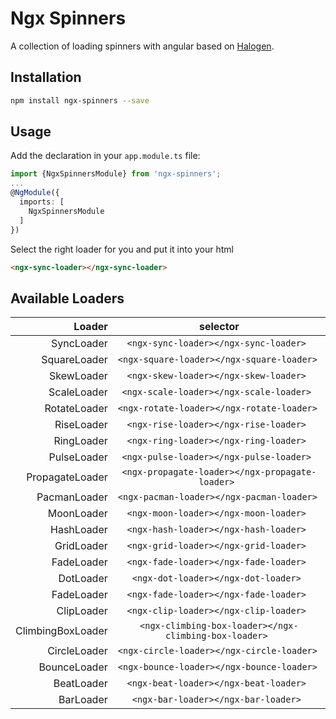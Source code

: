 # Ngx Spinners
A collection of loading spinners with angular based on [Halogen](https://github.com/yuanyan/halogen).

## Installation

```bash
npm install ngx-spinners --save
```
## Usage

Add the declaration in your `app.module.ts` file:
```typescript
import {NgxSpinnersModule} from 'ngx-spinners';
...
@NgModule({
  imports: [
    NgxSpinnersModule
  ]
})
```
Select the right loader for you and put it into your html
```html
<ngx-sync-loader></ngx-sync-loader>
```
## Available Loaders

Loader                  | selector | 
-----------------------:|:--------:|
SyncLoader              |    `<ngx-sync-loader></ngx-sync-loader> `                   | 
SquareLoader            |    `<ngx-square-loader></ngx-square-loader> `               | 
SkewLoader              |    `<ngx-skew-loader></ngx-skew-loader> `                   | 
ScaleLoader             |    `<ngx-scale-loader></ngx-scale-loader> `                 | 
RotateLoader            |    `<ngx-rotate-loader></ngx-rotate-loader> `               | 
RiseLoader              |    `<ngx-rise-loader></ngx-rise-loader> `                   | 
RingLoader              |    `<ngx-ring-loader></ngx-ring-loader> `                   | 
PulseLoader             |    `<ngx-pulse-loader></ngx-pulse-loader> `                 | 
PropagateLoader         |    `<ngx-propagate-loader></ngx-propagate-loader> `         | 
PacmanLoader            |    `<ngx-pacman-loader></ngx-pacman-loader> `               | 
MoonLoader              |    `<ngx-moon-loader></ngx-moon-loader> `                   | 
HashLoader              |    `<ngx-hash-loader></ngx-hash-loader> `                   |
GridLoader              |    `<ngx-grid-loader></ngx-grid-loader> `                   |
FadeLoader              |    `<ngx-fade-loader></ngx-fade-loader> `                   |
DotLoader               |    `<ngx-dot-loader></ngx-dot-loader> `                     |
FadeLoader              |    `<ngx-fade-loader></ngx-fade-loader> `                   |
ClipLoader              |    `<ngx-clip-loader></ngx-clip-loader> `                   |
ClimbingBoxLoader       |    `<ngx-climbing-box-loader></ngx-climbing-box-loader> `   |
CircleLoader            |    `<ngx-circle-loader></ngx-circle-loader> `               |
BounceLoader            |    `<ngx-bounce-loader></ngx-bounce-loader> `               |
BeatLoader              |    `<ngx-beat-loader></ngx-beat-loader> `                   |
BarLoader               |    `<ngx-bar-loader></ngx-bar-loader> `                     |
